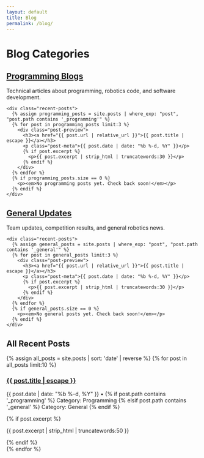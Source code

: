 ```yaml
---
layout: default
title: Blog
permalink: /blog/
---
```


# Blog Categories

<div class="blog-categories">
  <div class="category-section">
    <h2><a href="/blog/programming/">Programming Blogs</a></h2>
    <p>Technical articles about programming, robotics code, and software development.</p>
    
    <div class="recent-posts">
      {% assign programming_posts = site.posts | where_exp: "post", "post.path contains '_programming'" %}
      {% for post in programming_posts limit:3 %}
        <div class="post-preview">
          <h3><a href="{{ post.url | relative_url }}">{{ post.title | escape }}</a></h3>
          <p class="post-meta">{{ post.date | date: "%b %-d, %Y" }}</p>
          {% if post.excerpt %}
            <p>{{ post.excerpt | strip_html | truncatewords:30 }}</p>
          {% endif %}
        </div>
      {% endfor %}
      {% if programming_posts.size == 0 %}
        <p><em>No programming posts yet. Check back soon!</em></p>
      {% endif %}
    </div>
  </div>

  <div class="category-section">
    <h2><a href="/blog/general/">General Updates</a></h2>
    <p>Team updates, competition results, and general robotics news.</p>
    
    <div class="recent-posts">
      {% assign general_posts = site.posts | where_exp: "post", "post.path contains '_general'" %}
      {% for post in general_posts limit:3 %}
        <div class="post-preview">
          <h3><a href="{{ post.url | relative_url }}">{{ post.title | escape }}</a></h3>
          <p class="post-meta">{{ post.date | date: "%b %-d, %Y" }}</p>
          {% if post.excerpt %}
            <p>{{ post.excerpt | strip_html | truncatewords:30 }}</p>
          {% endif %}
        </div>
      {% endfor %}
      {% if general_posts.size == 0 %}
        <p><em>No general posts yet. Check back soon!</em></p>
      {% endif %}
    </div>
  </div>
</div>

## All Recent Posts

<div class="all-posts">
  {% assign all_posts = site.posts | sort: 'date' | reverse %}
  {% for post in all_posts limit:10 %}
    <div class="post-preview">
      <h3><a href="{{ post.url | relative_url }}">{{ post.title | escape }}</a></h3>
      <p class="post-meta">{{ post.date | date: "%b %-d, %Y" }} • 
        {% if post.path contains '_programming' %}
          Category: Programming
        {% elsif post.path contains '_general' %}
          Category: General
        {% endif %}
      </p>
      {% if post.excerpt %}
        <p>{{ post.excerpt | strip_html | truncatewords:50 }}</p>
      {% endif %}
    </div>
  {% endfor %}
</div>
